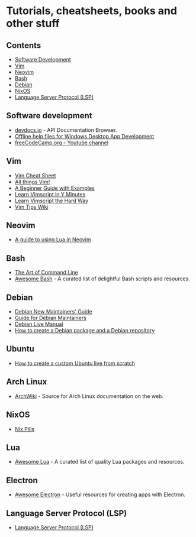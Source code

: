 # Tutorials, cheatsheets, books and other stuff

## Contents

- [Software Development](#software-development)
- [Vim](#vim)
- [Neovim](#neovim)
- [Bash](#bash)
- [Debian](#debian)
- [NixOS](#nixos)
- [Language Server Protocol (LSP)](#language-server-protocol-lsp)

## Software development
- [devdocs.io](https://devdocs.io/) - API Documentation Browser.
- [Offline help files for Windows Desktop App Development](https://github.com/MGTEK/win32_en-us_vs)
- [freeCodeCamp.org - Youtube channel](https://www.youtube.com/c/Freecodecamp)

## Vim
- [Vim Cheat Sheet](https://vim.rtorr.com/)
- [All things Vim!](https://github.com/mhinz/vim-galore)
- [A Beginner Guide with Examples](https://thevaluable.dev/vim-commands-beginner)
- [Learn Vimscript in Y Minutes](https://learnxinyminutes.com/docs/vimscript)
- [Learn Vimscript the Hard Way](https://learnvimscriptthehardway.stevelosh.com/)
- [Vim Tips Wiki](https://vim.fandom.com/wiki/Vim_Tips_Wiki)

## Neovim
- [A guide to using Lua in Neovim](https://github.com/nanotee/nvim-lua-guide)

## Bash
- [The Art of Command Line](https://github.com/jlevy/the-art-of-command-line)
- [Awesome Bash](https://github.com/awesome-lists/awesome-bash) - A curated list of delightful Bash scripts and resources.

## Debian
- [Debian New Maintainers' Guide](https://www.debian.org/doc/manuals/maint-guide/index.en.html)
- [Guide for Debian Maintainers](https://www.debian.org/doc/manuals/debmake-doc/index.en.html)
- [Debian Live Manual](https://live-team.pages.debian.net/live-manual/html/live-manual/toc.en.html)
- [How to create a Debian package and a Debian repository](https://blog.heckel.io/2015/10/18/how-to-create-debian-package-and-debian-repository)

## Ubuntu
- [How to create a custom Ubuntu live from scratch](https://github.com/mvallim/live-custom-ubuntu-from-scratch)

## Arch Linux
- [ArchWiki](https://wiki.archlinux.org/) - Source for Arch Linux documentation on the web.

## NixOS
- [Nix Pills](https://nixos.org/guides/nix-pills/index.html)

## Lua
- [Awesome Lua](https://github.com/LewisJEllis/awesome-lua) - A curated list of quality Lua packages and resources.

## Electron
- [Awesome Electron](https://github.com/sindresorhus/awesome-electron) - Useful resources for creating apps with Electron.

## Language Server Protocol (LSP)
- [Language Server Protocol (LSP)](https://microsoft.github.io/language-server-protocol)

